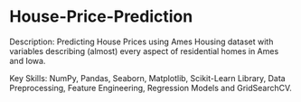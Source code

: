 # House-Price-Prediction
Description: Predicting House Prices using Ames Housing dataset with variables describing (almost) every aspect of residential homes in Ames and Iowa.

Key Skills: NumPy, Pandas, Seaborn, Matplotlib, Scikit-Learn Library, Data Preprocessing, Feature Engineering, Regression Models and GridSearchCV.
